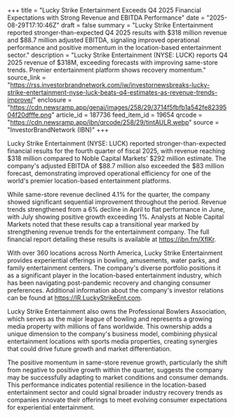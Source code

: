+++
title = "Lucky Strike Entertainment Exceeds Q4 2025 Financial Expectations with Strong Revenue and EBITDA Performance"
date = "2025-08-29T17:10:46Z"
draft = false
summary = "Lucky Strike Entertainment reported stronger-than-expected Q4 2025 results with $318 million revenue and $88.7 million adjusted EBITDA, signaling improved operational performance and positive momentum in the location-based entertainment sector."
description = "Lucky Strike Entertainment (NYSE: LUCK) reports Q4 2025 revenue of $318M, exceeding forecasts with improving same-store trends. Premier entertainment platform shows recovery momentum."
source_link = "https://rss.investorbrandnetwork.com/iw/investornewsbreaks-lucky-strike-entertainment-nyse-luck-beats-q4-estimates-as-revenue-trends-improve/"
enclosure = "https://cdn.newsramp.app/genai/images/258/29/3714f5fbfb1a542fe8239504f20dfffe.png"
article_id = 187736
feed_item_id = 19654
qrcode = "https://cdn.newsramp.app/ibn/qrcode/258/29/tintAULR.webp"
source = "InvestorBrandNetwork (IBN)"
+++

<p>Lucky Strike Entertainment (NYSE: LUCK) reported stronger-than-expected financial results for the fourth quarter of fiscal 2025, with revenue reaching $318 million compared to Noble Capital Markets' $292 million estimate. The company's adjusted EBITDA of $88.7 million also exceeded the $83 million forecast, demonstrating improved operational efficiency for one of the world's premier location-based entertainment platforms.</p><p>While same-store revenue declined 4.1% for the quarter, the company showed significant sequential improvement throughout the period. Revenue trends strengthened from a 6% decline in April to flat performance in June, with July showing positive growth exceeding 1%. Analysts at Noble Capital Markets noted that these results cap a transitional year marked by strengthening revenue trends for the entertainment company. The full financial report detailing these results is available at <a href="https://ibn.fm/XflKr" rel="nofollow" target="_blank">https://ibn.fm/XflKr</a>.</p><p>With over 360 locations across North America, Lucky Strike Entertainment provides experiential offerings in bowling, amusements, water parks, and family entertainment centers. The company's diverse portfolio positions it as a significant player in the location-based entertainment industry, which has been navigating post-pandemic recovery and changing consumer preferences. Additional information about the company's investor relations can be found at <a href="https://IR.LuckyStrikeEnt.com" rel="nofollow" target="_blank">https://IR.LuckyStrikeEnt.com</a>.</p><p>Lucky Strike Entertainment also owns the Professional Bowlers Association, which serves as the major league of bowling and represents a growing media property with millions of fans worldwide. This ownership adds a unique dimension to the company's business model, combining physical entertainment locations with sports media properties, creating synergies that could drive future growth and market differentiation.</p><p>The positive momentum in same-store revenue growth, particularly the shift from negative to positive growth within the quarter, suggests the company may be successfully adapting to market conditions and consumer demands. This performance indicates potential resilience in the location-based entertainment sector and could signal broader industry recovery trends as companies innovate their offerings to meet evolving consumer expectations for experiential entertainment.</p>